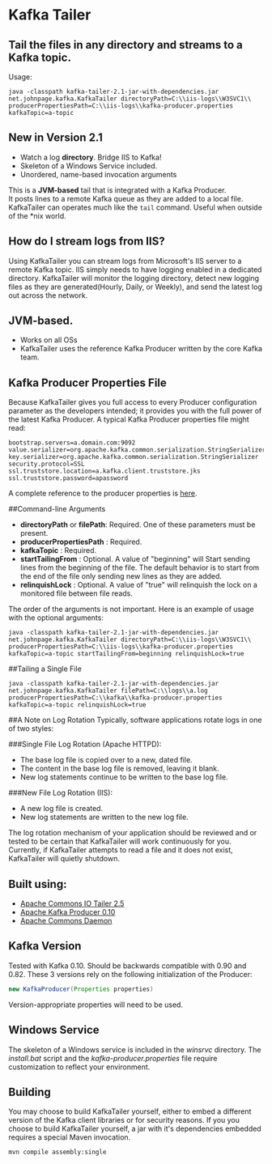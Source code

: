 # Kafka Tailer

## Tail the files in any directory and streams to a Kafka topic. 

Usage:

```
java -classpath kafka-tailer-2.1-jar-with-dependencies.jar net.johnpage.kafka.KafkaTailer directoryPath=C:\\iis-logs\\W3SVC1\\ producerPropertiesPath=C:\\iis-logs\\kafka-producer.properties kafkaTopic=a-topic
```

## New in Version 2.1
* Watch a log **directory**. Bridge IIS to Kafka!
* Skeleton of a Windows Service included. 
* Unordered, name-based invocation arguments

This is a **JVM-based** tail that is integrated with a Kafka Producer.  
It posts lines to a remote Kafka queue as they are added to a local file.  
KafkaTailer can operates much like the `tail` command. Useful when outside of the *nix world. 

## How do I stream logs from IIS? 
Using KafkaTailer you can stream logs from Microsoft's IIS server to a remote Kafka topic.
IIS simply needs to have logging enabled in a dedicated directory. KafkaTailer will monitor the logging directory, detect new logging files as they are generated(Hourly, Daily, or Weekly), and send the latest log out across the network.

## JVM-based.
* Works on all OSs
* KafkaTailer uses the reference Kafka Producer written by the core Kafka team.

## Kafka Producer Properties File
Because KafkaTailer gives you full access to every Producer configuration parameter as the developers intended;  it provides you with the full power of the latest Kafka Producer.  A typical Kafka Producer properties file might read:

```properties
bootstrap.servers=a.domain.com:9092
value.serializer=org.apache.kafka.common.serialization.StringSerializer
key.serializer=org.apache.kafka.common.serialization.StringSerializer
security.protocol=SSL
ssl.truststore.location=a.kafka.client.truststore.jks
ssl.truststore.password=apassword
```

A complete reference to the producer properties is [here](https://kafka.apache.org/documentation.html#producerconfigs).

##Command-line Arguments
* **directoryPath** or **filePath**: Required. One of these parameters must be present.
* **producerPropertiesPath** : Required.
* **kafkaTopic** : Required.
* **startTailingFrom** : Optional. A value of "beginning" will Start sending lines from the beginning of the file. The default behavior is to start from the end of the file only sending new lines as they are added.
* **relinquishLock** : Optional. A value of "true" will relinquish the lock on a monitored file between file reads. 

The order of the arguments is not important. Here is an example of usage with the optional arguments:

```
java -classpath kafka-tailer-2.1-jar-with-dependencies.jar net.johnpage.kafka.KafkaTailer directoryPath=C:\\iis-logs\\W3SVC1\\ producerPropertiesPath=C:\\iis-logs\\kafka-producer.properties kafkaTopic=a-topic startTailingFrom=beginning relinquishLock=true
```

##Tailing a Single File

```
java -classpath kafka-tailer-2.1-jar-with-dependencies.jar net.johnpage.kafka.KafkaTailer filePath=C:\\logs\\a.log producerPropertiesPath=C:\\kafka\\kafka-producer.properties kafkaTopic=a-topic relinquishLock=true
```

##A Note on Log Rotation
Typically, software applications rotate logs in one of two styles:

###Single File Log Rotation (Apache HTTPD):
* The base log file is copied over to a new, dated file.
* The content in the base log file is removed, leaving it blank.
* New log statements continue to be written to the base log file.

###New File Log Rotation (IIS):
* A new log file is created.
* New log statements are written to the new log file.

The log rotation mechanism of your application should be reviewed and or tested to be certain that KafkaTailer will work continuously for you. 
Currently, if KafkaTailer attempts to read a file and it does not exist, KafkaTailer will quietly shutdown. 

## Built using:
* [Apache Commons IO Tailer 2.5](https://commons.apache.org/proper/commons-io/)
* [Apache Kafka Producer 0.10](https://kafka.apache.org/)
* [Apache Commons Daemon](https://commons.apache.org/proper/commons-daemon/)

## Kafka Version
Tested with Kafka 0.10. Should be backwards compatible with 0.90 and 0.82. These 3 versions rely on the following initialization of the Producer:

```java
new KafkaProducer(Properties properties) 
```

Version-appropriate properties will need to be used.

## Windows Service
The skeleton of a Windows service is included in the *winsrvc* directory. The *install.bat* script and the *kafka-producer.properties* file require customization to reflect your environment.

## Building
You may choose to build KafkaTailer yourself, either to embed a different version of the Kafka client libraries or for security reasons. If you you choose to build KafkaTailer yourself, a jar with it's dependencies embedded requires a special Maven invocation.

```
mvn compile assembly:single
```



